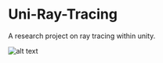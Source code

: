 # Uni-Ray-Tracing
A research project on ray tracing within unity.

![alt text](https://github.com/justindd1994/Uni-Ray-Tracing/blob/master/Assets/Example/Example.png)
